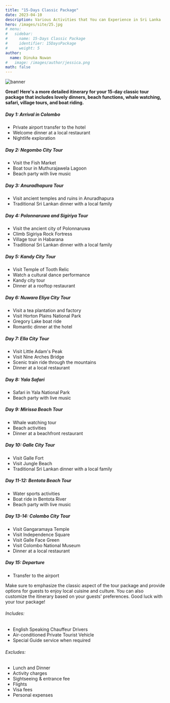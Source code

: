 ```yaml
---
title: "15-Days Classic Package"
date: 2023-04-10
description: Various Activities that You can Experience in Sri Lanka
hero: /images/site/25.jpg
# menu:
#   sidebar:
#     name: 15-Days Classic Package
#     identifier: 15DaysPackage
#     weight: 5
author:
  name: Dinuka Nuwan
#   image: /images/author/jessica.png
math: false
---
```


![banner](https://i.imgur.com/vzqN4p1.png)

**Great! Here's a more detailed itinerary for your 15-day classic tour package that includes lovely dinners, beach functions, whale watching, safari, village tours, and boat riding.**



##### Day 1: Arrival in Colombo

- Private airport transfer to the hotel
- Welcome dinner at a local restaurant
- Nightlife exploration


##### Day 2: Negombo City Tour

- Visit the Fish Market
- Boat tour in Muthurajawela Lagoon
- Beach party with live music


##### Day 3: Anuradhapura Tour

- Visit ancient temples and ruins in Anuradhapura
- Traditional Sri Lankan dinner with a local family


##### Day 4: Polonnaruwa and Sigiriya Tour

- Visit the ancient city of Polonnaruwa
- Climb Sigiriya Rock Fortress
- Village tour in Habarana
- Traditional Sri Lankan dinner with a local family


##### Day 5: Kandy City Tour

- Visit Temple of Tooth Relic
- Watch a cultural dance performance
- Kandy city tour
- Dinner at a rooftop restaurant


##### Day 6: Nuwara Eliya City Tour

- Visit a tea plantation and factory
- Visit Horton Plains National Park
- Gregory Lake boat ride
- Romantic dinner at the hotel


##### Day 7: Ella City Tour

- Visit Little Adam's Peak
- Visit Nine Arches Bridge
- Scenic train ride through the mountains
- Dinner at a local restaurant


##### Day 8: Yala Safari

- Safari in Yala National Park
- Beach party with live music


##### Day 9: Mirissa Beach Tour

- Whale watching tour
- Beach activities
- Dinner at a beachfront restaurant


##### Day 10: Galle City Tour

- Visit Galle Fort
- Visit Jungle Beach
- Traditional Sri Lankan dinner with a local family


##### Day 11-12: Bentota Beach Tour

- Water sports activities
- Boat ride in Bentota River
- Beach party with live music


##### Day 13-14: Colombo City Tour

- Visit Gangaramaya Temple
- Visit Independence Square
- Visit Galle Face Green
- Visit Colombo National Museum
- Dinner at a local restaurant


##### Day 15: Departure

- Transfer to the airport


Make sure to emphasize the classic aspect of the tour package and provide options for guests to enjoy local cuisine and culture. You can also customize the itinerary based on your guests' preferences. Good luck with your tour package!

######  Includes:

- English Speaking Chauffeur Drivers
- Air-conditioned Private Tourist Vehicle
- Special Guide service when required


######  Excludes:

- Lunch and Dinner
- Activity charges
- Sightseeing & entrance fee
- Flights
- Visa fees
- Personal expenses